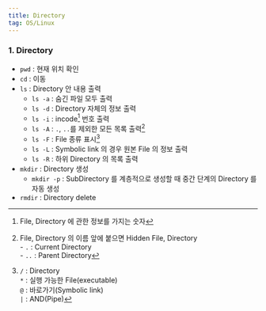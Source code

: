 ```yaml
---
title: Directory
tag: OS/Linux
---
```


### 1. Directory

- `pwd` : 현재 위치 확인
- `cd` : 이동
- `ls` : Directory 안 내용 출력
  - `ls -a` : 숨긴 파일 모두 출력
  - `ls -d` : Directory 자체의 정보 출력
  - `ls -i` : incode[^incode] 번호 출력
  - `ls -A` : `.`, `..`를 제외한 모든 목록 출력[^2]
  - `ls -F` : File 종류 표시[^3]
  - `ls -L` : Symbolic link 의 경우 원본 File 의 정보 출력
  - `ls -R` : 하위 Directory 의 목록 출력
- `mkdir` : Directory 생성
  - `mkdir -p` : SubDirectory 를 계층적으로 생성할 때 중간 단계의 Directory 를 자동 생성
- `rmdir` : Directory delete

[^incode]: File, Directory 에 관한 정보를 가지는 숫자

[^2]: File, Directory 의 이름 앞에 붙으면 Hidden File, Directory <br> - `.` : Current Directory <br> - `..` : Parent Directory

[^3]: `/` : Directory <br> `*` : 실행 가능한 File(executable) <br> `@` : 바로가기(Symbolic link) <br> `|` : AND(Pipe)
